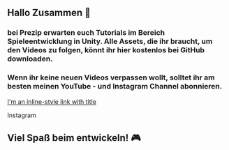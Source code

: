 ## Hallo Zusammen 👋

### bei Prezip erwarten euch Tutorials im Bereich Spieleentwicklung in Unity. Alle Assets, die ihr braucht, um den Videos zu folgen, könnt ihr hier kostenlos bei GitHub downloaden.

### Wenn ihr keine neuen Videos verpassen wollt, solltet ihr am besten meinen YouTube - und Instagram Channel abonnieren.

[I'm an inline-style link with title](https://www.youtube.com/channel/UC6OhdwHmt6iZWrV9qCqOIAw "YouTube")





Instagram

## Viel Spaß beim entwickeln! 🎮


<!--
**PrezipGames/PrezipGames** is a ✨ _special_ ✨ repository because its `README.md` (this file) appears on your GitHub profile.

Here are some ideas to get you started:

- 🔭 I’m currently working on ...
- 🌱 I’m currently learning ...
- 👯 I’m looking to collaborate on ...
- 🤔 I’m looking for help with ...
- 💬 Ask me about ...
- 📫 How to reach me: ...
- 😄 Pronouns: ...
- ⚡ Fun fact: ...
-->
